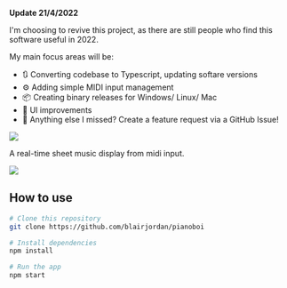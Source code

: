 **Update 21/4/2022**
 
I'm choosing to revive this project, as there are still people who find this software useful in 2022.

My main focus areas will be:

- 🔃 Converting codebase to Typescript, updating softare versions
- ⚙ Adding simple MIDI input management
- 📦 Creating binary releases for Windows/ Linux/ Mac
- 🎨 UI improvements
- 💬 Anything else I missed? Create a feature request via a GitHub Issue! 

![](images/logo.png?raw=true)

A real-time sheet music display from midi input.

![](images/screenshot1.png?raw=true)

## How to use

```bash
# Clone this repository
git clone https://github.com/blairjordan/pianoboi

# Install dependencies
npm install

# Run the app
npm start
```
